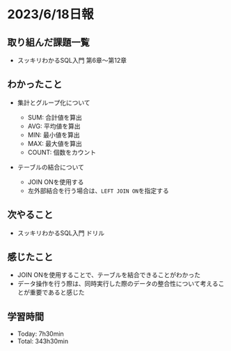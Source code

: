 # 2023/6/18日報

## 取り組んだ課題一覧
- スッキリわかるSQL入門 第6章〜第12章

## わかったこと
- 集計とグループ化について
  - SUM: 合計値を算出
  - AVG: 平均値を算出
  - MIN: 最小値を算出
  - MAX: 最大値を算出
  - COUNT: 個数をカウント


- テーブルの結合について
  - JOIN ONを使用する
  - 左外部結合を行う場合は、`LEFT JOIN ON`を指定する

## 次やること
- スッキリわかるSQL入門 ドリル


## 感じたこと
- JOIN ONを使用することで、テーブルを結合できることがわかった
- データ操作を行う際は、同時実行した際のデータの整合性について考えることが重要であると感じた

## 学習時間
- Today: 7h30min
- Total: 343h30min


